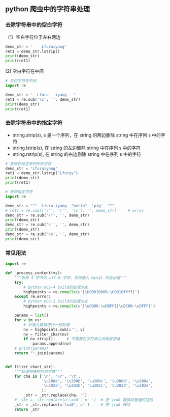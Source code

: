 ## python 爬虫中的字符串处理 
### 去除字符串中的空白字符 
（1）空白字符位于左右两边 
```python
demo_str = '    Lfuruiyang'
ret1 = demo_str.lstrip()
print(demo_str) 
print(ret1) 
```
(2) 空白字符在中间 
```python
# 空白字符在中间 
import re

demo_str = '  Lfuru   iyang   '
ret1 = re.sub('\s', '', demo_str)
print(demo_str)
print(ret1)
```

### 去除字符串中的指定字符 
- string.strip(s), s 是一个序列，在 string 的两边删除 string 中在序列 s 中的字符
- string.lstrip(s), 在 string 的左边删除 string 中在序列 s 中的字符
- string.rstrip(s), 在 string 的右边删除 string 中在序列 s 中的字符
```python
# 去除在给定序列中的字符 
demo_str = 'Lfuruiyang'
ret1 = demo_str.lstrip("Lfuryy")
print(demo_str)
print(ret1)

# 去除指定字符 
import re

demo_str = """  Lfuru iyang  "hello"  'pig'  """
# ret1 = re.sub(['\"', '\'', '\s'], '', demo_str)     # error
demo_str = re.sub('\"', '', demo_str)
print(demo_str)
demo_str = re.sub('\'', '', demo_str)
print(demo_str)
demo_str = re.sub('\s', '', demo_str)
print(demo_str)
```

### 常见用法 
```python
import re

def _process_content(vs):
    """去除 4 字节的 utf-8 字符，否则插入 mysql 时会出错"""
    try:
        # python UCS-4 build的处理方式
        highpoints = re.compile(u'[\U00010000-\U0010ffff]')
    except re.error:
        # python UCS-2 build的处理方式
        highpoints = re.compile(u'[\uD800-\uDBFF][\uDC00-\uDFFF]')

    params = list()
    for v in vs:
        # 对插入数据进行一些处理
        nv = highpoints.sub(u'', v)
        nv = filter_char(nv)
        if nv.strip():     # 不需要在字符串之间保留空格
            params.append(nv)
    # print(params)
    return "".join(params)


def filter_char(_str):
    """处理特殊的空白字符"""
    for cha in ['\n', '\r', '\t',
                '\u200a', '\u200b', '\u200c', '\u200d', '\u200e',
                '\u202a', '\u202b', '\u202c', '\u202d', '\u202e',
                ]:
        _str = _str.replace(cha, '')
    # _str = _str.replace(u'\xa0', u' ')  # 把 \xa0 替换成普通的空格
    _str = _str.replace(u'\xa0', u'')     # 把 \xa0 去除
    return _str

```
